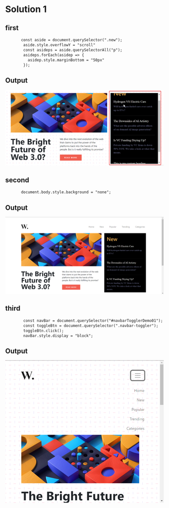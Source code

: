 # Solution 1

## first

```
       const aside = document.querySelector(".new");
        aside.style.overflowY = "scroll"
        const asideps = aside.querySelectorAll("p");
        asideps.forEach(asidep => {
          asidep.style.marginBottom = "50px"
        });
```

## Output

![output](./ass8.1-after.png)

## second

```
       document.body.style.background = "none";
```

## Output

![output](./ass8.2-after.png)

## third

```
        const navBar = document.querySelector("#navbarTogglerDemo01");
        const toggleBtn = document.querySelector(".navbar-toggler");
        toggleBtn.click();
        navBar.style.display = "block";
```

## Output

![output](./ass8.3-after.png)